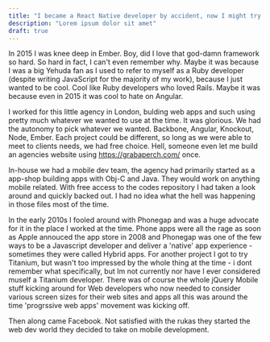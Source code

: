 ```yaml
---
title: "I became a React Native developer by accident, now I might try Tauri"
description: "Lorem ipsum dolor sit amet"
draft: true
---
```


In 2015 I was knee deep in Ember. Boy, did I love that god-damn framework so hard. So hard in fact, I can't even remember why. Maybe it was because I was a big Yehuda fan as
I used to refer to myself as a Ruby developer (despite writing JavaScript for the majority of my work), because I just wanted to be cool. Cool like Ruby developers who loved Rails.
Maybe it was because even in 2015 it was cool to hate on Angular.

I worked for this little agency in London, bulding web apps and such using pretty much whatever we wanted to use at the time. It was glorious. We had the autonomy to pick whatever we wanted. Backbone, Angular, Knockout, Node, Ember. Each project could be different, so long as we were able to meet to clients needs, we had free choice. Hell, someone even let me build an agencies website using https://grabaperch.com/ once.

In-house we had a mobile dev team, the agency had primarily started as a app-shop building apps with Obj-C and Java. They would work on anything mobile related. With free access to the codes repository I had taken a look around and quickly backed out. I had no idea what the hell was happening in those files most of the time.

In the early 2010s I fooled around with Phonegap and was a huge advocate for it in the place I worked at the time. Phone apps were all the rage as soon as Apple annouced the app store in 2008 and Phonegap was one of the few ways to be a Javascript developer and deliver a 'native' app experience - sometimes they were called Hybrid apps. For another project I got to try Titanium, but wasn't too impressed by the whole thing at the time - i dont remember what specifically, but Im not currently nor have I ever considered muself a Titanium developer. There was of course the whole jQuery Mobile stuff kicking around for Web developers who now needed to consider various screen sizes for their web sites and apps all this was around the time 'progrssive web apps' movement was kicking off.

Then along came Facebook. Not satisfied with the rukas they started the web dev world they decided to take on mobile development.
